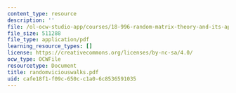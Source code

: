 ```yaml
---
content_type: resource
description: ''
file: /ol-ocw-studio-app/courses/18-996-random-matrix-theory-and-its-applications-spring-2004/cafe18f1f09c650cc1a06c8536591035_randomviciouswalks.pdf
file_size: 511288
file_type: application/pdf
learning_resource_types: []
license: https://creativecommons.org/licenses/by-nc-sa/4.0/
ocw_type: OCWFile
resourcetype: Document
title: randomviciouswalks.pdf
uid: cafe18f1-f09c-650c-c1a0-6c8536591035
---
```

